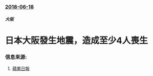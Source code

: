 ### [2018-06-18](/news/2018/06/18/index.md)

##### 大阪
# 日本大阪發生地震，造成至少4人喪生 




### 信息来源:

1. [蘋果日報](https://hk.news.appledaily.com/local/daily/article/20180619/20424606)
